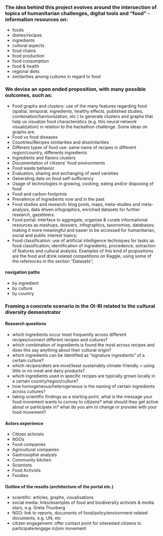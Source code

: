 ### The idea behind this project evolves around the intersection of topics of humanitarian challenges, digital tools and “food” - information resources on:  
+ foods 
+ dishes/recipes
+ ingredients
+ cultural aspects
+ food chains
+ food production
+ food consumption
+ food & health
+ regional diets
+ similarities among cultures in regard to food

### We devise an open ended proposition, with many possible outcomes, such as:  
+ Food graphs and clusters: use of the many features regarding food (spatial, temporal, ingredients, healthy effects, published studies, combination/harmonization, etc.) to generate clusters and graphs that help us visualize food characteristics (e.g. this neural network visualization) in relation to the hackathon challenge. Some ideas on graphs are:
+ Food vs food diseases  
+ Countries/Recipes similarities and dissimilarities
+ Different types of food use: same name of recipes in different region/country, differents ingredients
+ Ingredients and flavors clusters
+ Documentation of citizens' food environments 
+ Food waste behavior 
+ Evaluation, sharing and exchanging of seed varieties 
+ Generating data on food self-sufficiency 
+ Usage of technologies in growing, cooking, eating and/or disposing of food
+ Food and carbon footprints
+ Prevalence of Ingredients now and in the past
+ Food studies and research: blog posts, maps, meta-studies and meta-analysis, data driven infographics, enriched datasets for further research, gazetteers.
+ Food portal: interface to aggregate, organize & curate informational resources as mashups, dossiers, infographics, taxonomies, databases; making it more meaningful and easier to be accessed for humanitarian, social and public interest topics;
+ Food classification: use of artificial intelligence techniques for tasks as food classification; identification of ingredients, procedence, extraction of features and cultural analysis. Examples of this kind of propositions are the food and drink related competitions on Kaggle, using some of the references in the section “Datasets”;

#### navigation paths  
+ by ingredient
+ by culture
+ by country

### Framing a concrete scenario in the OI-RI related to the cultural diversity demonstrator  
#### Research questions  
+ which ingredients occur most frequently across different recipes/connect different recipes and cultures?
+ which combination of ingredients is found the most across recipes and does this say anything about their cultural origin?
+ which ingredients can be identified as “signature ingredients” of a certain culture?
+ which recipes/diets are most/least sustainably climate-friendly = using little or no meat and dairy products?
+ which ingredients used in specific recipes are typically grown locally in a certain country/region/culture?
+ how homogeneous/heterogeneous is the naming of certain ingredients across cultures?
+ taking scientific findings as a starting point, what is the message your food movement wants to convey to citizens? what should they get active about or participate in? what do you aim to change or provoke with your food movement?

#### Actors experience  
+ Citizen activists
+ NGOs
+ Food companies
+ Agricultural companies
+ Gastrosophie analysts
+ Community kitchen
+ Scientists
+ Food Activists
+ Foodies

#### Outline of the results (architecture of the portal etc.)  
+ scientific: articles, graphs, visualisations
+ social media: links/examples of food and biodiversity activists & media stars, e.g. Greta Thunberg
+ NGO: link to reports, documents of food/policy/environment related documents, e.g. UN, etc
+ citizen engagement: offer contact point for interested citizens to participate/engage in/join movement
